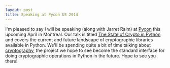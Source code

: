 ```yaml
---
layout: post
title: Speaking at Pycon US 2014
---
```


I'm pleased to say I will be speaking (along with Jarret Raim) at [Pycon](https://us.pycon.org/2014/) this upcoming April in Montreal. Our talk is titled [The State of Crypto in Python](https://us.pycon.org/2014/schedule/presentation/202/) and covers the current and future landscape of cryptographic libraries available in Python. We'll be spending quite a bit of time talking about [cryptography](https://github.com/pyca/cryptography), the project we hope to see become the standard interface for doing cryptographic operations in Python in the future. Hope to see you there!
